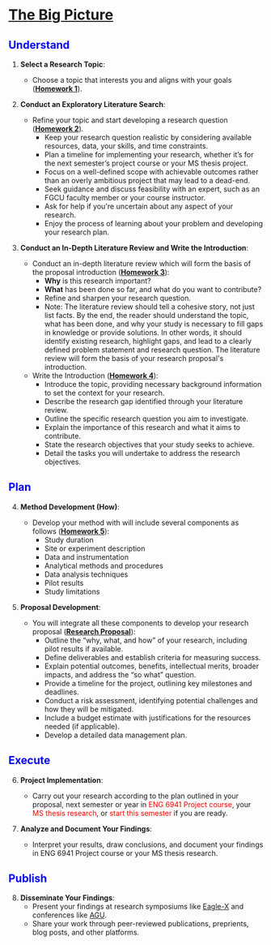 # [The Big Picture](https://aselshall.github.io/rm/hw/big-picture)

<h2 style="color:blue">Understand</h2>

1. **Select a Research Topic**:
   - Choose a topic that interests you and aligns with your goals (<span style="color:red">**[Homework 1](https://github.com/aselshall/rm/edit/main/hw/hw1.md)**</span>).
   
2. **Conduct an Exploratory Literature Search**:
   - Refine your topic and start developing a research question (<span style="color:red">**[Homework 2](https://github.com/aselshall/rm/edit/main/hw/hw2.md)**</span>).
      - Keep your research question realistic by considering available resources, data, your skills, and time constraints.
      - Plan a timeline for implementing your research, whether it’s for the next semester’s project course or your MS thesis project.
      - Focus on a well-defined scope with achievable outcomes rather than an overly ambitious project that may lead to a dead-end.
      - Seek guidance and discuss feasibility with an expert, such as an FGCU faculty member or your course instructor.
      - Ask for help if you're uncertain about any aspect of your research.
      - Enjoy the process of learning about your problem and developing your research plan.

3. **Conduct an In-Depth Literature Review and Write the Introduction**:
   - Conduct an in-depth literature review which will form the basis of the proposal introduction (<span style="color:red">**[Homework 3](https://github.com/aselshall/rm/edit/main/hw/hw3.md)**</span>):
     - **Why** is this research important?
     - **What** has been done so far, and what do you want to contribute?
     - Refine and sharpen your research question.
     - Note: The literature review should tell a cohesive story, not just list facts. By the end, the reader should understand the topic, what has been done, and why your study is necessary to fill gaps in knowledge or provide solutions. In other words, it should identify existing research, highlight gaps, and lead to a clearly defined problem statement and research question. The literature review will form the basis of your research proposal's introduction.
   - Write the Introduction (<span style="color:red">**[Homework 4](https://github.com/aselshall/rm/edit/main/hw/hw4.md)**</span>):
      - Introduce the topic, providing necessary background information to set the context for your research.
      - Describe the research gap identified through your literature review.
      - Outline the specific research question you aim to investigate.
      - Explain the importance of this research and what it aims to contribute.
      - State the research objectives that your study seeks to achieve.
      - Detail the tasks you will undertake to address the research objectives.

<h2 style="color:blue">Plan</h2>

4. **Method Development (How)**:
   - Develop your method with will include several components as follows (<span style="color:red">**[Homework 5](https://github.com/aselshall/rm/edit/main/hw/hw5.md)**</span>):
      - Study duration
      - Site or experiment description
      - Data and instrumentation
      - Analytical methods and procedures
      - Data analysis techniques
      - Pilot results
      - Study limitations 

6. **Proposal Development**:
   - You will integrate all these components to develop your research proposal (<span style="color:red">**[Research Proposal](https://github.com/aselshall/rm/edit/main/hw/proposal.md)**</span>):
      - Outline the “why, what, and how” of your research, including pilot results if available.
      - Define deliverables and establish criteria for measuring success.
      - Explain potential outcomes, benefits, intellectual merits, broader impacts, and address the “so what” question.
      - Provide a timeline for the project, outlining key milestones and deadlines.
      - Conduct a risk assessment, identifying potential challenges and how they will be mitigated.
      - Include a budget estimate with justifications for the resources needed (if applicable).
      - Develop a detailed data management plan.

<h2 style="color:blue">Execute</h2>

6. **Project Implementation**:
   - Carry out your research according to the plan outlined in your proposal, next semester or year in <span style="color:red">ENG 6941 Project course</span>, your <span style="color:red">MS thesis research</span>, or  <span style="color:red">start this semester</span> if you are ready.

7. **Analyze and Document Your Findings**:
   - Interpret your results, draw conclusions, and document your findings in ENG 6941 Project course or your MS thesis research.

<h2 style="color:blue">Publish</h2>

8. **Disseminate Your Findings**:
   - Present your findings at research symposiums like [Eagle-X](https://www.fgcu.edu/eaglex/) and conferences like [AGU](https://www.agu.org/annual-meeting).
   - Share your work through peer-reviewed publications, preprients, blog posts, and other platforms.
